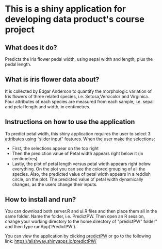 <h1>This is a shiny application for developing data product's course project</h1>

<h2>What does it do?</h2>

Predicts the Iris flower pedal width, using sepal width and length, plus the pedal length.

<h2>What is iris flower data about?</h2>

It is collected by Edgar Anderson to quantify the morphologic variation of Iris flowers of three related species, i.e. Setosa,Versicolor and Virginica. Four attributes of each species are measured from each sample, i.e. sepal and petal length and width, in centimetres. 


<h2>Instructions on how to use the application</h2>

To predict petal width, this shiny application requires the user to select 3 attributes using “slider input” features. When the user make the selections:

-	First, the selections appear on the top right
-	Then the prediction value of Petal width appears right below it (in centimetres)
-	Lastly, the plot of petal length versus petal width appears right below everything. On the plot you can see the colored grouping of all the species. Also, the predicted value of petal width appears in a reddish circle, on the plot. The predicted value of petal width dynamically changes, as the users change their inputs.


<h2>How to install and run?</h2>

You can download both server.R and ui.R files and then place them all in the same folder. Name the folder, i.e. PredictPW. Then open an R session, change your working directory to the home directory of "predictPW" folder" and then type runApp(‘PredictPW’). 

You can view the application by clicking <a href="https://alishway.shinyapps.io/predictPW/">predictPW</a> or go to the following link:
https://alishway.shinyapps.io/predictPW/

